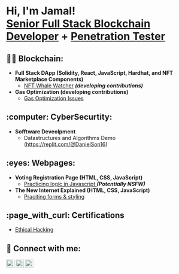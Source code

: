 <h1>Hi, I'm Jamal! <br/><a href="https://github.com/GNFinder"> Senior Full Stack Blockchain Developer</a> + <a href="www.linkedin.com/in/jamal-forbes/"> Penetration Tester </a></h1>

<h2>👨‍💻 Blockchain:</h2>

- <b>Full Stack DApp (Solidity, React, JavaScript, Hardhat, and NFT Marketplace Components)</b>
  - [NFT Whale Watcher](https://github.com/GNFinder/NFTWHALE) <b><i>(developing contributions)</b></i>
- <b>Gas Optimization (developing contributions)</b>
  - [Gas Optimization Issues](https://github.com/byterocket/c4-common-issues)

<h2>:computer: CyberSecurtity:</h2>

- <b>Sofftware Deveolpment</b>
  - Datastructures and Algorithms Demo (https://replit.com/@DanielSon16)</b></i>

<h2> :eyes: Webpages:</h2>

- <b>Voting Registration Page (HTML, CSS, JavaScript)</b>
  - [Practicing logic in Javascript ](https://canyouvoteyet.danielson16.repl.co/)<b><i>(Potentially NSFW)</b></i>
- <b>The New Internet Explained (HTML, CSS, JavaScript)</b>
  - [Praciting forms & styling](https://technology-films-and-media.danielson16.repl.co/)
  
<h2> :page_with_curl: Certifications</h2>

- [Ethical Hacking](https://www.udemy.com/certificate/UC-4879ce8e-a1a2-41a3-a6fc-e17ed314f78f/)

<h2> 🤳 Connect with me:</h2>

[<img align="left" alt="JamalForbes | LinkedIn" width="22px" src="https://cdn.jsdelivr.net/npm/simple-icons@v3/icons/linkedin.svg" />][linkedin]
[<img align="left" alt="JamalForbes | Twitter" width="22px" src="https://cdn.jsdelivr.net/npm/simple-icons@v3/icons/twitter.svg" />][twitter]
[<img align="left" alt="JamalForbes | YouTube" width="22px" src="https://cdn.jsdelivr.net/npm/simple-icons@v3/icons/youtube.svg" />][youtube]

[linkedin]:https://www.linkedin.com/in/jamal-forbes/
[twitter]: https://twitter.com/JamalForbes_
[youtube]: https://www.youtube.com/c/jamalforbes

<!--
